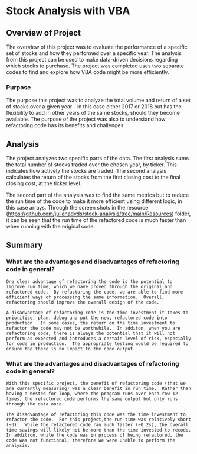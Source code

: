 # Stock Analysis with VBA

## Overview of Project
The overview of this project was to evaluate the performance of a specific set of stocks and how they performed over a specific year. The analysis from this project can be used to make data-driven decisions regarding which stocks to purchase.  The project was completed uses two separate codes to find and explore how VBA code might be more efficiently.  
### Purpose
The purpose this project was to analyze the total volume and return of a set of stocks over a given year - in this case either 2017 or 2018 but has the flexibility to add in other years of the same stocks, should they become available. The purpose of the project was also to understand how refactoring code has its benefits and challenges.  
## Analysis
The project analyzes two specific parts of the data.  The first analysis sums the total number of stocks traded over the chosen year, by ticker.  This indicates how actively the stocks are traded.  The second analysis calculates the return of the stocks from the first closing cost to the final closing cost, at the ticker level.  

The second part of the analysis was to find the same metrics but to reduce the run time of the code to make it more efficient using different logic, in this case arrays.  Through the screen shots in the resource (https://github.com/julianadvds/stock-analysis/tree/main/Resources) folder, it can be seen that the run time of the refactored code is much faster than when running with the original code. 

  
## Summary

### What are the advantages and disadvantages of refactoring code in general?
    One clear advantage of refactoring the code is the potential to improve run time, which we have proved through the original and refactored code.  By refactoring the code, we are able to find more efficient ways of processing the same information.  Overall, refactoring should improve the overall design of the code.   
    
    A disadvantage of refactoring code is the time investment it takes to prioritize, plan, debug and put the new, refactored code into production.  In some cases, the return on the time investment to refactor the code may not be worthwhile.  In additon, when you are refactoring code, there is always the potential that it will not perform as expected and introduces a certain level of risk, especially for code in production.  The appropriate testing would be required to ensure the there is no impact to the code output.  

### What are the advantages and disadvantages of refactoring code in general?
    With this specific project, the benefit of refactoring code (that we are currently measuring) was a clear benefit in run time.  Rather than having a nested for loop, where the program runs over each row 12 times, the refactored code performs the same output but only runs through the data once.   

    The disadvantage of refactoring this code was the time investment to refactor the code.  For this project,the run time was relatively short (~3).  While the refactored code ran much faster (~0.2s), the overall time savings will likely not be more than the time invested to recode.  In addition, while the code was in process of being refactored, the code was not functional; therefore we were unable to perform the analysis.  

